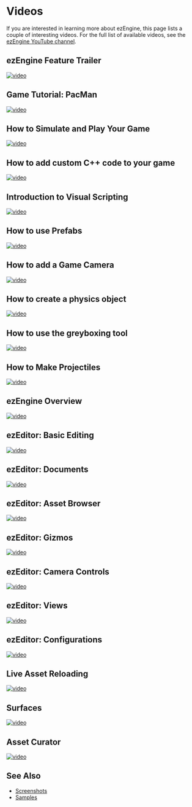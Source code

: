 # Videos

If you are interested in learning more about ezEngine, this page lists a couple of interesting videos.
For the full list of available videos, see the [ezEngine YouTube channel](https://www.youtube.com/@ezEngine).

## ezEngine Feature Trailer

[![video](https://img.youtube.com/vi/S342o8ZmPdA/0.jpg)](https://www.youtube.com/watch?v=S342o8ZmPdA)

## Game Tutorial: PacMan

[![video](https://img.youtube.com/vi/-qsysf06xsU/0.jpg)](https://www.youtube.com/watch?v=-qsysf06xsU)

## How to Simulate and Play Your Game

[![video](https://img.youtube.com/vi/vc5iJkdm9HU/0.jpg)](https://www.youtube.com/watch?v=vc5iJkdm9HU)

## How to add custom C++ code to your game

[![video](https://img.youtube.com/vi/EGobr-BqhSI/0.jpg)](https://www.youtube.com/watch?v=EGobr-BqhSI)

## Introduction to Visual Scripting

[![video](https://img.youtube.com/vi/0gVEXeWBF2Q/0.jpg)](https://www.youtube.com/watch?v=0gVEXeWBF2Q)

## How to use Prefabs

[![video](https://img.youtube.com/vi/WuuT0kNk73k/0.jpg)](https://www.youtube.com/watch?v=WuuT0kNk73k)

## How to add a Game Camera

[![video](https://img.youtube.com/vi/PNBwuQsddkc/0.jpg)](https://www.youtube.com/watch?v=PNBwuQsddkc)

## How to create a physics object

[![video](https://img.youtube.com/vi/hlEUdO5yVig/0.jpg)](https://www.youtube.com/watch?v=hlEUdO5yVig)

## How to use the greyboxing tool

[![video](https://img.youtube.com/vi/lkh70cpaDPE/0.jpg)](https://www.youtube.com/watch?v=lkh70cpaDPE)

## How to Make Projectiles

[![video](https://img.youtube.com/vi/bU22XRaMQ1w/0.jpg)](https://www.youtube.com/watch?v=bU22XRaMQ1w)

## ezEngine Overview

[![video](https://img.youtube.com/vi/fN5GIquWZLg/0.jpg)](https://www.youtube.com/watch?v=fN5GIquWZLg)

## ezEditor: Basic Editing

[![video](https://img.youtube.com/vi/tIr5UEgSz2s/0.jpg)](https://www.youtube.com/watch?v=tIr5UEgSz2s)

## ezEditor: Documents

[![video](https://img.youtube.com/vi/ky3HFWzuUk4/0.jpg)](https://www.youtube.com/watch?v=ky3HFWzuUk4)

## ezEditor: Asset Browser

[![video](https://img.youtube.com/vi/yDD6aQWgrqg/0.jpg)](https://www.youtube.com/watch?v=yDD6aQWgrqg)

## ezEditor: Gizmos

[![video](https://img.youtube.com/vi/ua70HBP93co/0.jpg)](https://www.youtube.com/watch?v=ua70HBP93co)

## ezEditor: Camera Controls

[![video](https://img.youtube.com/vi/qDiqRlzafLs/0.jpg)](https://www.youtube.com/watch?v=qDiqRlzafLs)

## ezEditor: Views

[![video](https://img.youtube.com/vi/2erB3AfSAJ0/0.jpg)](https://www.youtube.com/watch?v=2erB3AfSAJ0)

## ezEditor: Configurations

[![video](https://img.youtube.com/vi/ivkAIlbK5f0/0.jpg)](https://www.youtube.com/watch?v=ivkAIlbK5f0)

## Live Asset Reloading

[![video](https://img.youtube.com/vi/1OUJfB6ltWw/0.jpg)](https://www.youtube.com/watch?v=1OUJfB6ltWw)

## Surfaces

[![video](https://img.youtube.com/vi/zTKDNHpKz4o/0.jpg)](https://www.youtube.com/watch?v=zTKDNHpKz4o)

## Asset Curator

[![video](https://img.youtube.com/vi/q9_bGgBjENA/0.jpg)](https://www.youtube.com/watch?v=q9_bGgBjENA)

## See Also

* [Screenshots](../samples/screenshots.md)
* [Samples](../samples/samples-overview.md)
